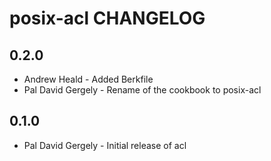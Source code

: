 posix-acl CHANGELOG
===================

0.2.0
-----
- Andrew Heald - Added Berkfile
- Pal David Gergely - Rename of the cookbook to posix-acl

0.1.0
-----
- Pal David Gergely - Initial release of acl
